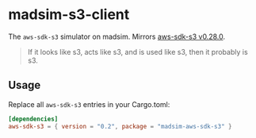 # madsim-s3-client

The `aws-sdk-s3` simulator on madsim. Mirrors [aws-sdk-s3 v0.28.0](https://docs.rs/aws-sdk-s3/0.28.0/aws_sdk_s3/index.html).

> If it looks like s3, acts like s3, and is used like s3, then it probably is s3.

## Usage

Replace all `aws-sdk-s3` entries in your Cargo.toml:

```toml
[dependencies]
aws-sdk-s3 = { version = "0.2", package = "madsim-aws-sdk-s3" }
```
